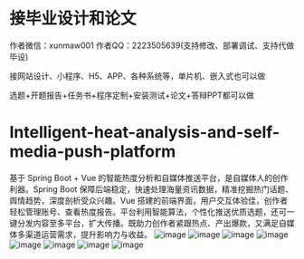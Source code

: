 # 接毕业设计和论文
作者微信：xunmaw001  作者QQ：2223505639(支持修改、部署调试、支持代做毕设)

接网站设计、小程序、H5、APP、各种系统等，单片机、嵌入式也可以做

选题+开题报告+任务书+程序定制+安装测试+论文+答辩PPT都可以做
# Intelligent-heat-analysis-and-self-media-push-platform
基于 Spring Boot + Vue 的智能热度分析和自媒体推送平台，是自媒体人的创作利器。Spring Boot 保障后端稳定，快速处理海量资讯数据，精准挖掘热门话题、舆情趋势，深度剖析受众兴趣。Vue 搭建的前端界面，用户交互体验佳，创作者轻松管理账号、查看热度报告。平台利用智能算法，个性化推送优质选题，还可一键分发内容至多平台，扩大传播。既助力创作者紧跟热点、产出爆款，又满足自媒体多渠道运营需求，提升影响力与收益。 
![image](https://github.com/user-attachments/assets/56946e2d-ae68-4a37-9b21-4cc4cd008e36)
![image](https://github.com/user-attachments/assets/57d4140e-4faa-437f-83ac-07e36177fbdd)
![image](https://github.com/user-attachments/assets/bd1cc090-4b83-4a09-8af7-2fc68cc59a0d)
![image](https://github.com/user-attachments/assets/249b43f6-0bba-4aa7-8155-d0e983944f82)
![image](https://github.com/user-attachments/assets/d5663782-265e-4824-a17f-5e32a0e127fb)
![image](https://github.com/user-attachments/assets/277cf822-c261-43a0-b33d-0d4f6a852899)
![image](https://github.com/user-attachments/assets/a74e8723-63ab-4bec-a7d7-b82336bf4742)
![image](https://github.com/user-attachments/assets/3c6048ca-652b-4efe-805a-bdc40fa74731)
